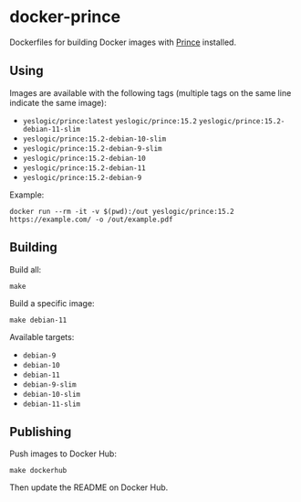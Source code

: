 # docker-prince

Dockerfiles for building Docker images with [Prince] installed.

## Using

Images are available with the following tags (multiple tags on the same line
indicate the same image):

* `yeslogic/prince:latest` `yeslogic/prince:15.2` `yeslogic/prince:15.2-debian-11-slim`
* `yeslogic/prince:15.2-debian-10-slim`
* `yeslogic/prince:15.2-debian-9-slim`
* `yeslogic/prince:15.2-debian-10`
* `yeslogic/prince:15.2-debian-11`
* `yeslogic/prince:15.2-debian-9`

Example:

```shell
docker run --rm -it -v $(pwd):/out yeslogic/prince:15.2 https://example.com/ -o /out/example.pdf
```

## Building

Build all:

    make

Build a specific image:

    make debian-11

Available targets:

* `debian-9`
* `debian-10`
* `debian-11`
* `debian-9-slim`
* `debian-10-slim`
* `debian-11-slim`

## Publishing

Push images to Docker Hub:

    make dockerhub

Then update the README on Docker Hub.

[Prince]: https://www.princexml.com/
